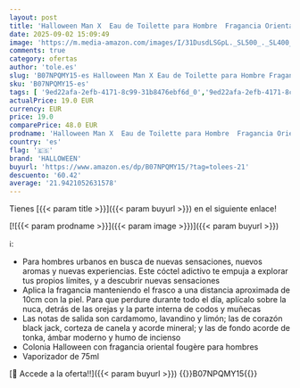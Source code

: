 ```yaml
---
layout: post
title: 'Halloween Man X  Eau de Toilette para Hombre  Fragancia Oriental Fougère  75 ml con Vaporizador'
date: 2025-09-02 15:09:49
image: 'https://m.media-amazon.com/images/I/31DusdLSGpL._SL500_._SL400_.jpg'
comments: true
category: ofertas
author: 'tole.es'
slug: 'B07NPQMY15-es Halloween Man X Eau de Toilette para Hombre Fragancia...'
sku: 'B07NPQMY15-es'
tags: [ '9ed22afa-2efb-4171-8c99-31b8476ebf6d_0','9ed22afa-2efb-4171-8c99-31b8476ebf6d_1101','9ed22afa-2efb-4171-8c99-31b8476ebf6d_2201','9ed22afa-2efb-4171-8c99-31b8476ebf6d_5001','Agua de colonia para mujeres','Arborist Merchandising Root','Belleza','Fragancias para mujeres','Los favoritos de los clientes: Belleza','Perfumes y fragancias','Self Service','Special Features Stores','Top Brands Beauty Fragrances','Top Brands Beauty Selection','Top Brands Perfumes Selection','de','eau','halloween','toilette','top brands_beauty','🇪🇸', ]
actualPrice: 19.0 EUR
currency: EUR
price: 19.0
comparePrice: 48.0 EUR
prodname: 'Halloween Man X  Eau de Toilette para Hombre  Fragancia Oriental Fougère  75 ml con Vaporizador'
country: 'es'
flag: '🇪🇸'
brand: 'HALLOWEEN'
buyurl: 'https://www.amazon.es/dp/B07NPQMY15/?tag=tolees-21'
descuento: '60.42'
average: '21.9421052631578'
---
```


Tienes [{{< param title >}}]({{< param buyurl >}}) en el siguiente enlace!

[![{{< param prodname >}}]({{< param image >}})]({{< param buyurl >}})

ℹ️:

- Para hombres urbanos en busca de nuevas sensaciones, nuevos aromas y nuevas experiencias. Este cóctel adictivo te empuja a explorar tus propios límites, y a descubrir nuevas sensaciones
- Aplica la fragancia manteniendo el frasco a una distancia aproximada de 10cm con la piel. Para que perdure durante todo el día, aplícalo sobre la nuca, detrás de las orejas y la parte interna de codos y muñecas
- Las notas de salida son cardamomo, lavandino y limón; las de corazón black jack, corteza de canela y acorde mineral; y las de fondo acorde de tonka, ámbar moderno y humo de incienso
- Colonia Halloween con fragancia oriental fougère para hombres
- Vaporizador de 75ml

[🛒 Accede a la oferta!!]({{< param buyurl >}})
{{<world>}}B07NPQMY15{{</world>}}
